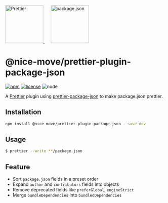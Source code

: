 <a href="https://prettier.io/">
  <img alt="Prettier" src="https://raw.githubusercontent.com/prettier/prettier-logo/master/images/prettier-icon-light.png" height="120">
</a>
&nbsp;&nbsp;&nbsp;&nbsp;
<a href="https://docs.npmjs.com/files/package.json.html">
  <img alt="package.json" src="https://raw.githubusercontent.com/npm/logos/master/npm%20square/n-large.png" height="120">
</a>

# @nice-move/prettier-plugin-package-json

[![npm][npm-badge]][npm-url]
[![license][license-badge]][github-url]
![node][node-badge]

A [Prettier] plugin using [prettier-package-json] to make package.json prettier.

## Installation

```bash
npm install @nice-move/prettier-plugin-package-json --save-dev
```

## Usage

```bash
$ prettier --write **/package.json
```

## Feature

- Sort `package.json` fields in a preset order
- Expand `author` and `contributors` fields into objects
- Remove deprecated fields like `preferGlobal`, `engineStrict`
- Merge `bundleDependencies` into `bundledDependencies`

[prettier]: https://prettier.io/
[prettier-package-json]: https://github.com/cameronhunter/prettier-package-json
[npm-url]: https://www.npmjs.com/package/@nice-move/prettier-plugin-package-json
[npm-badge]: https://img.shields.io/npm/v/@nice-move/prettier-plugin-package-json.svg?style=flat-square&logo=npm
[github-url]: https://github.com/airkro/nice-move/tree/master/packages/prettier-plugin-package-json#readme
[node-badge]: https://img.shields.io/node/v/@nice-move/prettier-plugin-package-json.svg?style=flat-square&colorB=green&logo=node.js
[license-badge]: https://img.shields.io/npm/l/@nice-move/prettier-plugin-package-json.svg?style=flat-square&colorB=blue&logo=github
